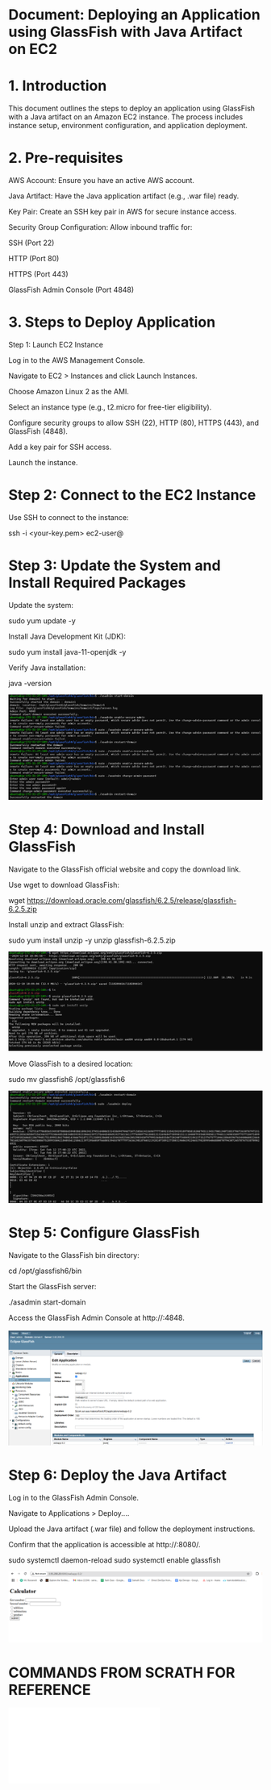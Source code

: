 # Document: Deploying an Application using GlassFish with Java Artifact on EC2

# 1. Introduction

This document outlines the steps to deploy an application using GlassFish with a Java artifact on an Amazon EC2 instance. The process includes instance setup, environment configuration, and application deployment.

# 2. Pre-requisites

AWS Account: Ensure you have an active AWS account.

Java Artifact: Have the Java application artifact (e.g., .war file) ready.

Key Pair: Create an SSH key pair in AWS for secure instance access.

Security Group Configuration: Allow inbound traffic for:

SSH (Port 22)

HTTP (Port 80)

HTTPS (Port 443)

GlassFish Admin Console (Port 4848)

# 3. Steps to Deploy Application

Step 1: Launch EC2 Instance

Log in to the AWS Management Console.

Navigate to EC2 > Instances and click Launch Instances.

Choose Amazon Linux 2 as the AMI.

Select an instance type (e.g., t2.micro for free-tier eligibility).

Configure security groups to allow SSH (22), HTTP (80), HTTPS (443), and GlassFish (4848).

Add a key pair for SSH access.

Launch the instance.

# Step 2: Connect to the EC2 Instance

Use SSH to connect to the instance:

ssh -i <your-key.pem> ec2-user@<public-ip>

# Step 3: Update the System and Install Required Packages

Update the system:

sudo yum update -y

Install Java Development Kit (JDK):

sudo yum install java-11-openjdk -y

Verify Java installation:

java -version

![preview](./Server_enabling.png)


# Step 4: Download and Install GlassFish

Navigate to the GlassFish official website and copy the download link.

Use wget to download GlassFish:

wget https://download.oracle.com/glassfish/6.2.5/release/glassfish-6.2.5.zip

Install unzip and extract GlassFish:

sudo yum install unzip -y
unzip glassfish-6.2.5.zip

![preview](./unzip_tar_Glassfish.png)


Move GlassFish to a desired location:

sudo mv glassfish6 /opt/glassfish6

![preview](./server_on_instance_deployed.png)


# Step 5: Configure GlassFish

Navigate to the GlassFish bin directory:

cd /opt/glassfish6/bin

Start the GlassFish server:

./asadmin start-domain

Access the GlassFish Admin Console at http://<public-ip>:4848.

![preview](./Serverpage.png)


# Step 6: Deploy the Java Artifact

Log in to the GlassFish Admin Console.

Navigate to Applications > Deploy....

Upload the Java artifact (.war file) and follow the deployment instructions.

Confirm that the application is accessible at http://<public-ip>:8080/<app-name>.

sudo systemctl daemon-reload
sudo systemctl enable glassfish

![preview](./webpage.png)

# COMMANDS FROM SCRATH FOR REFERENCE


![preview](./commands.txt)